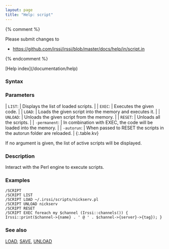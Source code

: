 ```yaml
---
layout: page
title: "Help: script"
---
```


{% comment %}

Please submit changes to
- https://github.com/irssi/irssi/blob/master/docs/help/in/script.in


{% endcomment %}
<nav markdown="1">
[Help index](/documentation/help)
</nav>

### Syntax ###


### Parameters ###


| `LIST`: |           Displays the list of loaded scripts. |
| `EXEC`: |           Executes the given code. |
| `LOAD`: |           Loads the given script into the memory and executes it. |
| `UNLOAD`: |         Unloads the given script from the memory. |
| `RESET`: |          Unloads all the scripts. |
| `-permanent`: |     In combination with EXEC, the code will be loaded into the memory. |
| `-autorun`: |       When passed to RESET the scripts in the autorun folder are reloaded. |
{:.table.kv}

If no argument is given, the list of active scripts will be displayed.

### Description ###

Interact with the Perl engine to execute scripts.

### Examples ###

    /SCRIPT
    /SCRIPT LIST
    /SCRIPT LOAD ~/.irssi/scripts/nickserv.pl
    /SCRIPT UNLOAD nickserv
    /SCRIPT RESET
    /SCRIPT EXEC foreach my $channel (Irssi::channels()) { Irssi::print($channel->{name} . ' @ ' . $channel->{server}->{tag}); }

### See also ###
[LOAD](/documentation/help/load), [SAVE](/documentation/help/save), [UNLOAD](/documentation/help/unload)

